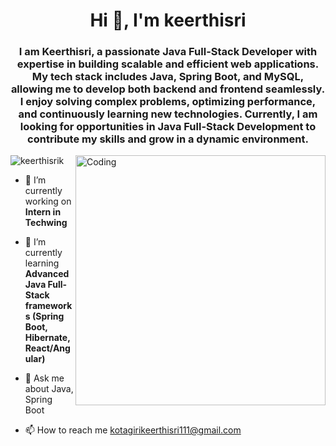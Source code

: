 <h1 align="center">Hi 👋, I'm keerthisri</h1>
<h3 align="center">I am Keerthisri, a passionate Java Full-Stack Developer with expertise in building scalable and efficient web applications. My tech stack includes Java, Spring Boot, and MySQL, allowing me to develop both backend and frontend seamlessly. I enjoy solving complex problems, optimizing performance, and continuously learning new technologies. Currently, I am looking for opportunities in Java Full-Stack Development to contribute my skills and grow in a dynamic environment.</h3>
<img align="right" alt="Coding" width="400" src="https://cdn.dribbble.com/users/17707/screenshots/2413754/rrr.gif">

<p align="left"> <img src="https://komarev.com/ghpvc/?username=keerthisrik&label=Profile%20views&color=0e75b6&style=flat" alt="keerthisrik" /> </p>



- 🔭 I’m currently working on **Intern in Techwing**

- 🌱 I’m currently learning **Advanced Java Full-Stack frameworks (Spring Boot, Hibernate, React/Angular)**

- 💬 Ask me about Java, Spring Boot

- 📫 How to reach me kotagirikeerthisri111@gmail.com

